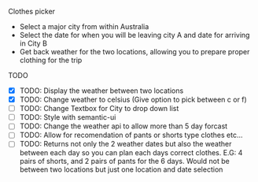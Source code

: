 Clothes picker

- Select a major city from within Australia
- Select the date for when you will be leaving city A and date for arriving in City B
- Get back weather for the two locations, allowing you to prepare proper clothing for the trip

TODO

- [x] TODO: Display the weather between two locations
- [x] TODO: Change weather to celsius (Give option to pick between c or f)
- [ ] TODO: Change Textbox for City to drop down list
- [ ] TODO: Style with semantic-ui
- [ ] TODO: Change the weather api to allow more than 5 day forcast
- [ ] TODO: Allow for recomendation of pants or shorts type clothes etc...
- [ ] TODO: Returns not only the 2 weather dates but also the weather between each day so you can plan each days correct clothes. E.G: 4 pairs of shorts, and 2 pairs of pants for the 6 days. Would not be between two locations but just one location and date selection
